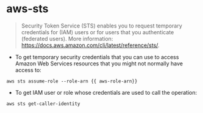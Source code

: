 # aws-sts

> Security Token Service (STS) enables you to request temporary credentials for (IAM) users or for users that you authenticate (federated users).
> More information: <https://docs.aws.amazon.com/cli/latest/reference/sts/>.

- To get temporary security credentials that you can use to access Amazon Web Services resources that you might not normally have access to:

`aws sts assume-role --role-arn {{ aws-role-arn}}`

- To get IAM user or role whose credentials are used to call the operation:

`aws sts get-caller-identity`
